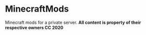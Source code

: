 # MinecraftMods
Minecraft mods for a private server. **All content is property of their respective owners CC 2020**
